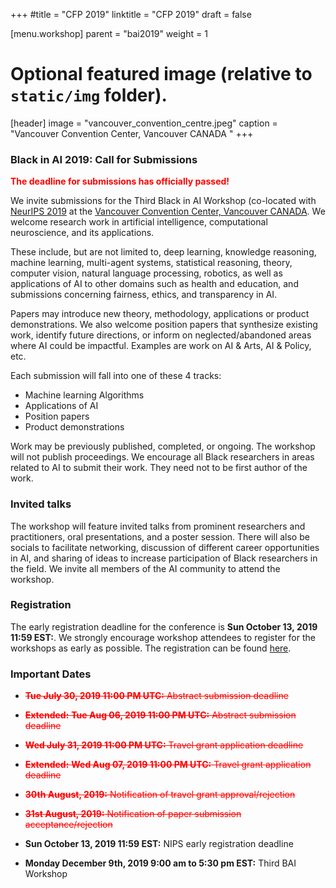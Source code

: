 ﻿+++
#title = "CFP 2019"
linktitle = "CFP 2019"
draft = false

[menu.workshop]
  parent = "bai2019"
  weight = 1

# Optional featured image (relative to `static/img` folder).
[header]
image = "vancouver_convention_centre.jpeg"
caption = "Vancouver Convention Center, Vancouver CANADA "
+++

### Black in AI 2019: Call for Submissions
<span style="color:red">__The deadline for submissions has officially passed!__</span>

We invite submissions for the Third Black in AI Workshop (co-located with [NeurIPS 2019](https://nips.cc/) at the [Vancouver Convention Center, Vancouver CANADA](https://www.vancouverconventioncentre.com/). We welcome research work in artificial intelligence, computational neuroscience, and its applications. 

These include, but are not limited to, deep learning,  knowledge reasoning, machine learning, multi-agent systems, statistical reasoning, theory, computer vision, natural language processing, robotics, as well as applications of AI to other domains such as health and education, and submissions concerning fairness, ethics, and transparency in AI.

Papers may introduce new theory, methodology, applications or product demonstrations. We also welcome position papers that synthesize existing work, identify future directions, or inform on neglected/abandoned areas where AI could be impactful. Examples are work on AI & Arts, AI & Policy, etc.

Each submission will fall into one of these 4 tracks:

* Machine learning Algorithms
* Applications of AI 
* Position papers
* Product demonstrations

Work may be previously published, completed, or ongoing. The workshop will not publish proceedings. We encourage all Black researchers in areas related to AI to submit their work. They need not to be first author of the work.

### Invited talks 
The workshop will feature invited talks from prominent researchers and practitioners, oral presentations, and a poster session. There will also be socials to facilitate networking, discussion of different career opportunities in AI, and sharing of ideas to increase participation of Black researchers in the field. We invite all members of the AI community to attend the workshop. 

### Registration
The early registration deadline for the conference is __Sun October 13, 2019 11:59 EST:__. We strongly encourage workshop attendees to register for the workshops as early as possible. The registration can be found [here](https://nips.cc/accounts/login/?next=/Profile).


### Important Dates

* <span style="color:red">~~__Tue July 30, 2019 11:00 PM UTC:__ Abstract submission deadline~~</span>

* <span style="color:red">~~__Extended:__ __Tue Aug 06, 2019 11:00 PM UTC:__ Abstract submission deadline~~</span>

* <span style="color:red">~~__Wed July 31, 2019 11:00 PM UTC:__ Travel grant application deadline~~</span> 

* <span style="color:red">~~__Extended:__ __Wed Aug 07, 2019 11:00 PM UTC:__ Travel grant application deadline~~</span>

* <span style="color:red">~~__30th August, 2019:__ Notification of travel grant approval/rejection~~</span>
* <span style="color:red">~~__31st August, 2019:__ Notification of paper submission acceptance/rejection~~</span>
* __Sun October 13, 2019 11:59 EST:__ NIPS early registration deadline
* __Monday December 9th, 2019 9:00 am to 5:30 pm EST:__ Third BAI Workshop